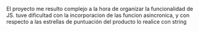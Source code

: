 El proyecto me resulto complejo a la hora de organizar la funcionalidad de JS. tuve dificultad con la incorporacion de las funcion asincronica, y con respecto a las estrellas de puntuación del producto lo realice con string